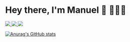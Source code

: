

# Hey there, I'm Manuel 👋 👨🏻‍💻

<p align='left'>
  <a href="mailto:desole.manuel@gmail.com?subjetc=Hi, from Git Hub" target="_blank">
    <img src="https://img.shields.io/badge/Gmail-D14836?style=for-the-badge&logo=gmail&logoColor=white" />
  </a>
  <a href="https://www.linkedin.com/in/manueldesole/" target="_blank">
  <img src="https://img.shields.io/badge/LinkedIn-0A66C2?style=for-the-badge&logo=Linkedin&logoColor=white" />
  </a>
    <a href="https://www.instagram.com/camelToeCase" target="_blank">
    <img src="https://img.shields.io/badge/Instagram-E4405F?style=for-the-badge&logo=instagram&logoColor=white" />        
  </a>
</p>



[![Anurag's GitHub stats](https://github-readme-stats.vercel.app/api?username=madnol)](https://github.com/anuraghazra/github-readme-stats)
